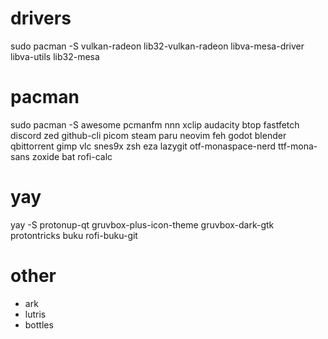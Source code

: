 # drivers
sudo pacman -S vulkan-radeon lib32-vulkan-radeon libva-mesa-driver libva-utils lib32-mesa
# pacman
sudo pacman -S awesome pcmanfm nnn xclip audacity btop fastfetch discord zed github-cli picom steam paru neovim feh godot blender qbittorrent gimp vlc snes9x zsh eza lazygit otf-monaspace-nerd ttf-mona-sans zoxide bat rofi-calc
# yay
yay -S protonup-qt gruvbox-plus-icon-theme gruvbox-dark-gtk protontricks buku rofi-buku-git
# other
* ark
* lutris
* bottles
